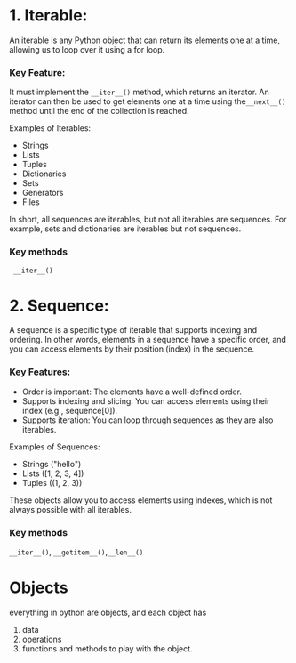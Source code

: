 # 1. Iterable:

An iterable is any Python object that can return its elements one at a time, allowing us to loop over it using a for loop.

### Key Feature:

It must implement the `__iter__()` method, which returns an iterator. An iterator can then be used to get elements one at a time using the`__next__()` method until the end of the collection is reached.

Examples of Iterables:

- Strings
- Lists
- Tuples
- Dictionaries
- Sets
- Generators
- Files

In short, all sequences are iterables, but not all iterables are sequences. For example, sets and dictionaries are iterables but not sequences.

### Key methods

` __iter__()`

# 2. Sequence:

A sequence is a specific type of iterable that supports indexing and ordering. In other words, elements in a sequence have a specific order, and you can access elements by their position (index) in the sequence.

### Key Features:

- Order is important: The elements have a well-defined order.
- Supports indexing and slicing: You can access elements using their index (e.g., sequence[0]).
- Supports iteration: You can loop through sequences as they are also iterables.

Examples of Sequences:

- Strings ("hello")
- Lists ([1, 2, 3, 4])
- Tuples ((1, 2, 3))

These objects allow you to access elements using indexes, which is not always possible with all iterables.

### Key methods

`__iter__()`, `__getitem__()`,`__len__()`

# Objects

everything in python are objects, and each object has

1. data
2. operations
3. functions and methods to play with the object.
